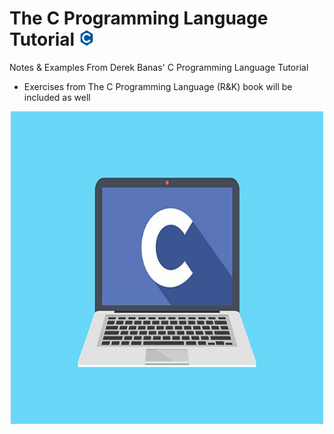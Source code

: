 # The C Programming Language Tutorial <img id="c_favicon" width="25" height="25" src="res/c_favicon.png">

Notes &amp; Examples From Derek Banas' C Programming Language Tutorial

* Exercises from The C Programming Language (R&K) book will be included as well

<p align="center">
  <img id="c_logo" width="500" height="500" src="res/C-language.jpg">
</p>
